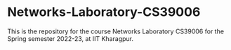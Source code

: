 # Networks-Laboratory-CS39006
This is the repository for the course Networks Laboratory CS39006 for the Spring semester 2022-23, at IIT Kharagpur.
